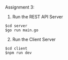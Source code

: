 
Assignment 3:

1. Run the REST API Server
```
$cd server
$go run main.go
```

2. Run the Client Server
```
$cd client
$npm run dev
```
